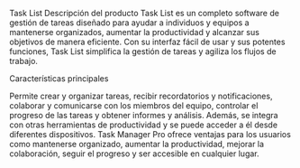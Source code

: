 Task List
Descripción del producto
Task List es un completo software de gestión de tareas diseñado para ayudar a individuos y equipos a mantenerse organizados, aumentar la productividad y alcanzar sus objetivos de manera eficiente. Con su interfaz fácil de usar y sus potentes funciones, Task List simplifica la gestión de tareas y agiliza los flujos de trabajo.

Características principales

Permite crear y organizar tareas, recibir recordatorios y notificaciones, colaborar y comunicarse con los miembros del equipo, controlar el progreso de las tareas y obtener informes y análisis. Además, se integra con otras herramientas de productividad y se puede acceder a él desde diferentes dispositivos. Task Manager Pro ofrece ventajas para los usuarios como mantenerse organizado, aumentar la productividad, mejorar la colaboración, seguir el progreso y ser accesible en cualquier lugar.